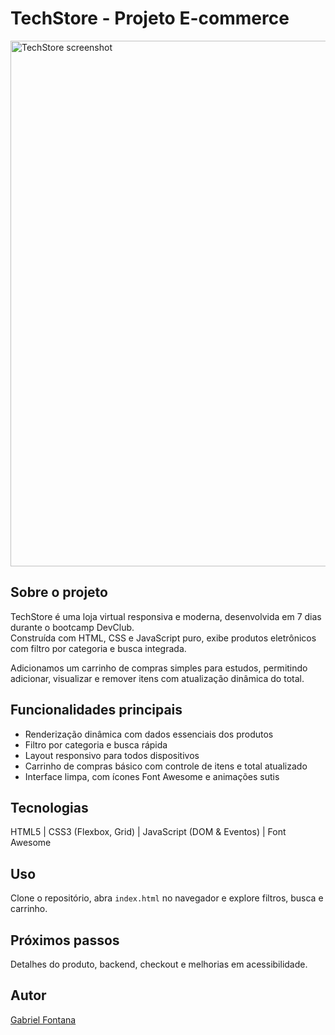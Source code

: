 # TechStore - Projeto E-commerce

<img width="1888" height="841" alt="TechStore screenshot" src="https://github.com/user-attachments/assets/05992c2e-77f7-484f-8566-918f61e2cef9" />

## Sobre o projeto

TechStore é uma loja virtual responsiva e moderna, desenvolvida em 7 dias durante o bootcamp DevClub.  
Construída com HTML, CSS e JavaScript puro, exibe produtos eletrônicos com filtro por categoria e busca integrada.

Adicionamos um carrinho de compras simples para estudos, permitindo adicionar, visualizar e remover itens com atualização dinâmica do total.

## Funcionalidades principais

- Renderização dinâmica com dados essenciais dos produtos  
- Filtro por categoria e busca rápida  
- Layout responsivo para todos dispositivos  
- Carrinho de compras básico com controle de itens e total atualizado  
- Interface limpa, com ícones Font Awesome e animações sutis  

## Tecnologias

HTML5 | CSS3 (Flexbox, Grid) | JavaScript (DOM & Eventos) | Font Awesome  

## Uso

Clone o repositório, abra `index.html` no navegador e explore filtros, busca e carrinho.

## Próximos passos

Detalhes do produto, backend, checkout e melhorias em acessibilidade.

## Autor

[Gabriel Fontana](https://github.com/Gabriel-Fontana)
